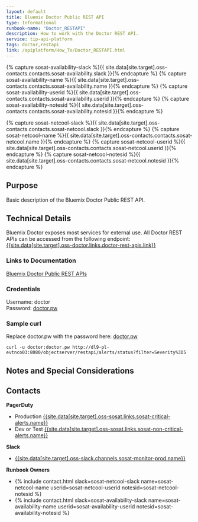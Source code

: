 ```yaml
---
layout: default
title: Bluemix Doctor Public REST API
type: Informational
runbook-name: "Doctor_RESTAPI"
description: How to work with the Doctor REST API.
service: tip-api-platform
tags: doctor,restapi
link: /apiplatform/How_To/Doctor_RESTAPI.html
---
```


{% capture sosat-availability-slack %}{{ site.data[site.target].oss-contacts.contacts.sosat-availability.slack }}{% endcapture %}
{% capture sosat-availability-name %}{{ site.data[site.target].oss-contacts.contacts.sosat-availability.name }}{% endcapture %}
{% capture sosat-availability-userid %}{{ site.data[site.target].oss-contacts.contacts.sosat-availability.userid }}{% endcapture %}
{% capture sosat-availability-notesid %}{{ site.data[site.target].oss-contacts.contacts.sosat-availability.notesid }}{% endcapture %}

{% capture sosat-netcool-slack %}{{ site.data[site.target].oss-contacts.contacts.sosat-netcool.slack }}{% endcapture %}
{% capture sosat-netcool-name %}{{ site.data[site.target].oss-contacts.contacts.sosat-netcool.name }}{% endcapture %}
{% capture sosat-netcool-userid %}{{ site.data[site.target].oss-contacts.contacts.sosat-netcool.userid }}{% endcapture %}
{% capture sosat-netcool-notesid %}{{ site.data[site.target].oss-contacts.contacts.sosat-netcool.notesid }}{% endcapture %}


## Purpose

Basic description of the Bluemix Doctor Public REST API.

## Technical Details

Bluemix Doctor exposes most services for external use. All Doctor REST APIs can be accessed from the following endpoint:  
[{{site.data[site.target].oss-doctor.links.doctor-rest-apis.link}}]({{site.data[site.target].oss-doctor.links.doctor-rest-apis.link}})

### Links to Documentation

[Bluemix Doctor Public REST APIs]({{site.data[site.target].oss-doctor.links.doctor-portal.link}}/partials/api_doc_v3/index.html)

### Credentials

Username: doctor  
Password: [doctor.pw]({{site.data[site.target].ghe.repos.sosat-gh-secrets.link}}/blob/master/doctor/REST_API/doctor.pw)

### Sample curl

Replace doctor.pw with the password here: [doctor.pw]({{site.data[site.target].ghe.repos.sosat-gh-secrets.link}}/blob/master/doctor/REST_API/doctor.pw)

`curl -u doctor:doctor.pw http://dl9-pl-evtnco03:8080/objectserver/restapi/alerts/status?filter=Severity%3D5`  


## Notes and Special Considerations

## Contacts

**PagerDuty**
* Production [{{site.data[site.target].oss-sosat.links.sosat-critical-alerts.name}}]({{site.data[site.target].oss-sosat.links.sosat-critical-alerts.link}})
* Dev or Test [{{site.data[site.target].oss-sosat.links.sosat-non-critical-alerts.name}}]({{site.data[site.target].oss-sosat.links.sosat-non-critical-alerts.link}})

**Slack**
* [{{site.data[site.target].oss-slack.channels.sosat-monitor-prod.name}}]({{site.data[site.target].oss-slack.channels.sosat-monitor-prod.link}})

**Runbook Owners**
* {% include contact.html slack=sosat-netcool-slack name=sosat-netcool-name userid=sosat-netcool-userid notesid=sosat-netcool-notesid %}
* {% include contact.html slack=sosat-availability-slack name=sosat-availability-name userid=sosat-availability-userid notesid=sosat-availability-notesid %}
